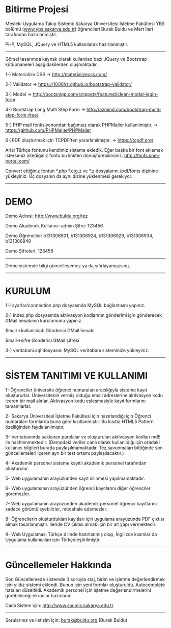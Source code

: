 # Bitirme Projesi

Mesleki Uygulama Takip Sistemi: Sakarya Üniversitesi İşletme Fakültesi YBS bölümü (www.ybs.sakarya.edu.tr) öğrencileri Burak Buldu ve Mert İleri tarafından hazırlanmıştır.

PHP, MySQL, JQuery ve HTML5 kullanılarak hazırlanmıştır.

----------------------------------------------------------------------------------------------------------------------------------------

Görsel tasarımda kaynak olarak kullanılan bazı JQuery ve Bootstrap kütüphaneleri aşağıdakilerden oluşmaktadır.

1-) Materialize CSS -> http://materializecss.com/

2-) Validator -> https://1000hz.github.io/bootstrap-validator/

3-) Modal -> http://bootsnipp.com/snippets/featured/clean-modal-login-form

4-) Bootstrap Long Multi Step Form -> http://azmind.com/bootstrap-multi-step-form-free/

5-) PHP mail fonksiyonundan bağımsız olarak PHPMailer kullanılmıştır. -> https://github.com/PHPMailer/PHPMailer

6-)PDF oluşturmak için TCPDF'ten yararlanılmıştır. -> https://tcpdf.org/

Arial Türkçe fontunu kendimiz sisteme ekledik. Eğer başka bir font eklemek isterseniz istediğiniz fontu bu linkten dönüştürebilirsiniz. http://fonts.snm-portal.com/

Convert ettiğiniz fontun *.php *.ctg.z ve *.z dosyalarını  /pdf/fonts dizinine yükleyiniz. Üç dosyanın da aynı dizine yüklenmesi gerekiyor.

----------------------------------------------------------------------------------------------------------------------------------------
# DEMO

Demo Adresi: http://www.buldu.org/tez

Demo Akademik Kullanıcı: admin Şifre: 123456

Demo Öğrenciler: b131306901, b131306924, b131306929, b131306934, b131306940

Demo Şifreleri: 123456

----------------------------------------------------------------------------------------------------------------------------------------

Demo sistemde bilgi güncelleyemez ya da sıfırlayamazsınız.

----------------------------------------------------------------------------------------------------------------------------------------

# KURULUM

1-) ayarlar/connection.php dosyasında MySQL bağlantısını yapınız.

2-) index.php dosyasında aktivasyon kodlarının gönderimi için gönderecek GMail hesabının kurulumunu yapınız.

$mail->kullaniciadi Gönderici GMail hesabı

$mail->sifre Gönderici GMail şifresi

3-) veritabani.sql dosyasını MySQL veritabanı sisteminize yükleyiniz.

----------------------------------------------------------------------------------------------------------------------------------------

# SİSTEM TANITIMI VE KULLANIMI

1- Öğrenciler üniversite öğrenci numaraları aracılığıyla sisteme kayıt oluştururlar. Üniversitenin vermiş olduğu email adreslerine aktivasyon kodu içeren bir mail alırlar. Aktivasyon kodu eşleşmesiyle kayıt formlarını tamamlarlar.

2- Sakarya Üniversitesi İşletme Fakültesi için hazırlandığı için Öğrenci numaraları formlarda buna göre kısıtlanmıştır. Bu kısıtta HTML5 Pattern özelliğinden faydalanılmıştır.

3- Veritabanında saklanan parolalar ve oluşturulan aktivasyon kodları md5 ile hashlenmektedir. (Demodaki veriler canlı olarak kullanıldığı için oradaki kullanıcı bilgileri burada paylaşılmamaktadır. Tez savunmaları bittiğinde son güncellemeleri içeren ayrı bir test ortamı paylaşılacaktır.) 

4- Akademik personel sisteme kayıtlı akademik personel tarafından oluşturulur.

5- Web uygulamanın arayüzünden kayıt silinmesi yapılmamaktadır.

6- Web uygulamanın arayüzünden öğrenci kayıtlarını diğer öğrenciler göremezler.

7- Web uygulamanın arayüzünden akademik personel öğrenci kayıtlarını sadece görüntüleyebilirler, müdahale edemezler.

8- Öğrencilerin oluşturdukları kayıtları için uygulama arayüzünde PDF çıktısı almak tasarlanmıştır. İleride CV çıktısı almak için bir alt yapı vermektedir.

9- Web Uygulaması Türkçe dilinde hazırlanmış olup, İngilizce kısımlar da Uygulama kullanıcıları için Türkçeleştirilmiştir.

----------------------------------------------------------------------------------------------------------------------------------------

# Güncellemeler Hakkında

Son Güncellemede sistemde 3 soruyla staj, birim ve işletme değerlendirmek için yıldız sistemi eklendi. Bunun için yeni formlar oluşturuldu. Autocomplete hataları düzeltildi. Akademik personel için işletme değerlendirmelerini görebileceği ekranlar hazırlandı.

Canlı Sistem için: http://www.saumis.sakarya.edu.tr

----------------------------------------------------------------------------------------------------------------------------------------

Sorularınız ve iletişim için: burak@buldu.org (Burak Buldu)
